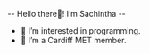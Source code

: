-- Hello there👋!  I’m Sachintha --
- 👀 I’m interested in programming.
- 🌱 I’m a Cardiff MET member.

<!---
sachi20rk/sachi20rk is a ✨ special ✨ repository because its `README.md` (this file) appears on your GitHub profile.
You can click the Preview link to take a look at your changes.
--->
